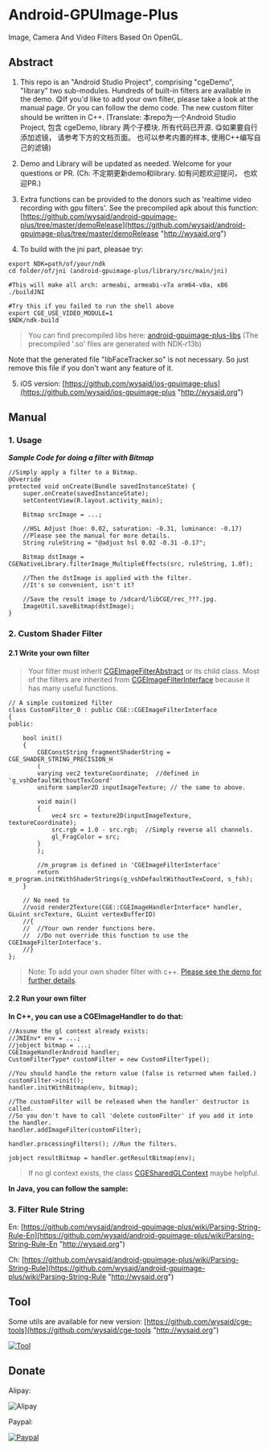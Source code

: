# Android-GPUImage-Plus
Image, Camera And Video Filters Based On OpenGL.

## Abstract ##

1.  This repo is an "Android Studio Project", comprising "cgeDemo", "library" two sub-modules. Hundreds of built-in filters are available in the demo. 😋If you'd like to add your own filter, please take a look at the manual page. Or you can follow the demo code. The new custom filter should be written in C++.
(Translate: 本repo为一个Android Studio Project, 包含 cgeDemo, library 两个子模块. 所有代码已开源. 😋如果要自行添加滤镜， 请参考下方的文档页面。 也可以参考内置的样本, 使用C++编写自己的滤镜)

2. Demo and Library will be updated as needed. Welcome for your questions or PR.
(Ch: 不定期更新demo和library. 如有问题欢迎提问， 也欢迎PR.)

3. Extra functions can be provided to the donors such as 'realtime video recording with gpu filters'. See the precompiled apk about this function: [https://github.com/wysaid/android-gpuimage-plus/tree/master/demoRelease](https://github.com/wysaid/android-gpuimage-plus/tree/master/demoRelease "http://wysaid.org")

4. To build with the jni part, pleasae try:
```
export NDK=path/of/your/ndk
cd folder/of/jni (android-gpuimage-plus/library/src/main/jni)

#This will make all arch: armeabi, armeabi-v7a arm64-v8a, x86
./buildJNI

#Try this if you failed to run the shell above
export CGE_USE_VIDEO_MODULE=1
$NDK/ndk-build
```

> You can find precompiled libs here: [android-gpuimage-plus-libs](https://github.com/wysaid/android-gpuimage-plus-libs) (The precompiled '.so' files are generated with NDK-r13b)

Note that the generated file "libFaceTracker.so" is not necessary. So just remove this file if you don't want any feature of it.

5. iOS version: [https://github.com/wysaid/ios-gpuimage-plus](https://github.com/wysaid/ios-gpuimage-plus "http://wysaid.org")

## Manual ##

### 1. Usage ###

___Sample Code for doing a filter with Bitmap___
```
//Simply apply a filter to a Bitmap.
@Override
protected void onCreate(Bundle savedInstanceState) {
    super.onCreate(savedInstanceState);
    setContentView(R.layout.activity_main);

    Bitmap srcImage = ...;

    //HSL Adjust (hue: 0.02, saturation: -0.31, luminance: -0.17)
    //Please see the manual for more details.
    String ruleString = "@adjust hsl 0.02 -0.31 -0.17";

    Bitmap dstImage = CGENativeLibrary.filterImage_MultipleEffects(src, ruleString, 1.0f);

    //Then the dstImage is applied with the filter.
    //It's so convenient, isn't it?

    //Save the result image to /sdcard/libCGE/rec_???.jpg.
    ImageUtil.saveBitmap(dstImage);
}
```

### 2. Custom Shader Filter ###

#### 2.1 Write your own filter ####
>Your filter must inherit [CGEImageFilterAbstract](https://github.com/wysaid/android-gpuimage-plus/blob/master/library/src/main/jni/include/cgeImageFilter.h#L42) or its child class. Most of the filters are inherited from [CGEImageFilterInterface](https://github.com/wysaid/android-gpuimage-plus/blob/master/library/src/main/jni/include/cgeImageFilter.h#L57) because it has many useful functions.

```
// A simple customized filter
class CustomFilter_0 : public CGE::CGEImageFilterInterface
{
public:
    
    bool init()
    {
        CGEConstString fragmentShaderString = CGE_SHADER_STRING_PRECISION_H
        (
        varying vec2 textureCoordinate;  //defined in 'g_vshDefaultWithoutTexCoord'
        uniform sampler2D inputImageTexture; // the same to above.

        void main()
        {
            vec4 src = texture2D(inputImageTexture, textureCoordinate);
            src.rgb = 1.0 - src.rgb;  //Simply reverse all channels.
            gl_FragColor = src;
        }
        );

        //m_program is defined in 'CGEImageFilterInterface'
        return m_program.initWithShaderStrings(g_vshDefaultWithoutTexCoord, s_fsh);
    }
    
    // No need to 
    //void render2Texture(CGE::CGEImageHandlerInterface* handler, GLuint srcTexture, GLuint vertexBufferID)
    //{
    //  //Your own render functions here.
    //  //Do not override this function to use the CGEImageFilterInterface's.
    //}
};
```

>Note: To add your own shader filter with c++. [Please see the demo for further details](https://github.com/wysaid/android-gpuimage-plus/blob/master/library/src/main/jni/source/customFilter_N.cpp).

#### 2.2 Run your own filter ####

__In C++, you can use a CGEImageHandler to do that:__
```
//Assume the gl context already exists:
//JNIEnv* env = ...;
//jobject bitmap = ...;
CGEImageHandlerAndroid handler;
CustomFilterType* customFilter = new CustomFilterType();

//You should handle the return value (false is returned when failed.)
customFilter->init();
handler.initWithBitmap(env, bitmap);

//The customFilter will be released when the handler' destructor is called.
//So you don't have to call 'delete customFilter' if you add it into the handler.
handler.addImageFilter(customFilter);

handler.processingFilters(); //Run the filters.

jobject resultBitmap = handler.getResultBitmap(env);
```

>If no gl context exists, the class [CGESharedGLContext](https://github.com/wysaid/android-gpuimage-plus/blob/master/library/src/main/jni/interface/cgeSharedGLContext.h#L22) maybe helpful.


__In Java, you can follow the sample:__


### 3. Filter Rule String ###

En: [https://github.com/wysaid/android-gpuimage-plus/wiki/Parsing-String-Rule-En](https://github.com/wysaid/android-gpuimage-plus/wiki/Parsing-String-Rule-En "http://wysaid.org")

Ch: [https://github.com/wysaid/android-gpuimage-plus/wiki/Parsing-String-Rule](https://github.com/wysaid/android-gpuimage-plus/wiki/Parsing-String-Rule "http://wysaid.org")

## Tool ##

Some utils are available for new version: [https://github.com/wysaid/cge-tools](https://github.com/wysaid/cge-tools "http://wysaid.org")

[![Tool](https://raw.githubusercontent.com/wysaid/cge-tools/master/screenshots/0.jpg "cge-tool")](https://github.com/wysaid/cge-tools)

## Donate ##

Alipay:

![Alipay](https://raw.githubusercontent.com/wysaid/android-gpuimage-plus/master/screenshots/alipay.jpg "alipay")

Paypal: 

[![Paypal](https://www.paypalobjects.com/en_US/i/btn/btn_donateCC_LG.gif "Paypal")](http://blog.wysaid.org/p/donate.html)
